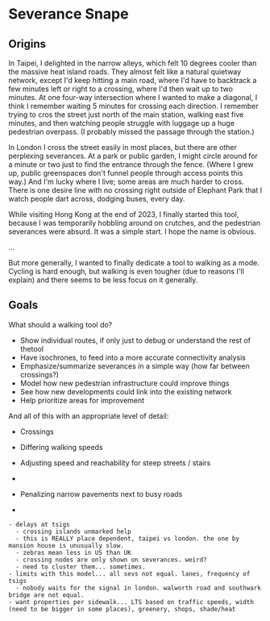 # Severance Snape

## Origins

In Taipei, I delighted in the narrow alleys, which felt 10 degrees cooler than the massive heat island roads. They almost felt like a natural quietway network, except I'd keep hitting a main road, where I'd have to backtrack a few minutes left or right to a crossing, where I'd then wait up to two minutes. At one four-way intersection where I wanted to make a diagonal, I think I remember waiting 5 minutes for crossing each direction. I remember trying to cros the street just north of the main station, walking east five minutes, and then watching people struggle with luggage up a huge pedestrian overpass. (I probably missed the passage through the station.)

In London I cross the street easily in most places, but there are other perplexing severances. At a park or public garden, I might circle around for a minute or two just to find the entrance through the fence. (Where I grew up, public greenspaces don't funnel people through access points this way.) And I'm lucky where I live; some areas are much harder to cross. There is one desire line with no crossing right outside of Elephant Park that I watch people dart across, dodging buses, every day.

While visiting Hong Kong at the end of 2023, I finally started this tool, because I was temporarily hobbling around on crutches, and the pedestrian severances were absurd. It was a simple start. I hope the name is obvious.

...

But more generally, I wanted to finally dedicate a tool to walking as a mode. Cycling is hard enough, but walking is even tougher (due to reasons I'll explain) and there seems to be less focus on it generally.

## Goals

What should a walking tool do?

- Show individual routes, if only just to debug or understand the rest of thetool
- Have isochrones, to feed into a more accurate connectivity analysis
- Emphasize/summarize severances in a simple way (how far between crossings?)
- Model how new pedestrian infrastructure could improve things
- See how new developments could link into the existing network
- Help prioritize areas for improvement

And all of this with an appropriate level of detail:

- Crossings
- Differing walking speeds
- Adjusting speed and reachability for steep streets / stairs
- 

- Penalizing narrow pavements next to busy roads
- 


    - delays at tsigs
      - crossing islands unmarked help
      - this is REALLY place dependent, taipei vs london. the one by mansion house is unusually slow.
      - zebras mean less in US than UK
      - crossing nodes are only shown on severances. weird?
      - need to cluster them... sometimes.
    - limits with this model... all sevs not equal. lanes, frequency of tsigs
      - nobody waits for the signal in london. walworth road and southwark bridge are not equal.
    - want properties per sidewalk... LTS based on traffic speeds, width (need to be bigger in some places), greenery, shops, shade/heat
